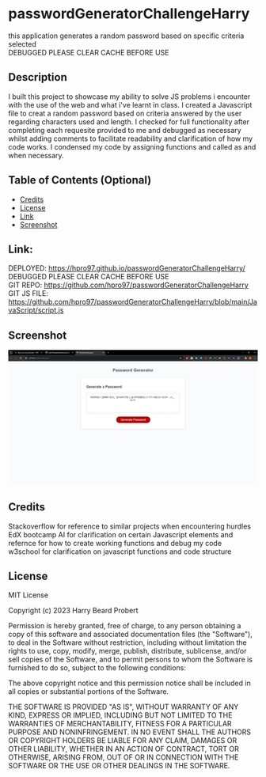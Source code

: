 # passwordGeneratorChallengeHarry
this application generates a random password based on specific criteria selected<br>
DEBUGGED PLEASE CLEAR CACHE BEFORE USE<br>

## Description 

I built this project to showcase my ability to solve JS problems i encounter with the use of the web and what i've learnt in class. I created a Javascript file to creat a random password based on criteria answered by the user regarding characters used and length. I checked for full functionality after completing each requesite provided to me and debugged as necessary whilst adding comments to facilitate readability and clarification of how my code works. I condensed my code by assigning functions and called as and when necessary.

## Table of Contents (Optional)

* [Credits](#credits)
* [License](#license)
* [Link](#link)
* [Screenshot](#Screenshot)

## Link:
DEPLOYED: https://hpro97.github.io/passwordGeneratorChallengeHarry/<br>
DEBUGGED PLEASE CLEAR CACHE BEFORE USE<br>
GIT REPO: https://github.com/hpro97/passwordGeneratorChallengeHarry<br>
GIT JS FILE: https://github.com/hpro97/passwordGeneratorChallengeHarry/blob/main/JavaScript/script.js<br>

## Screenshot

![screenshot of deployed page](/assets/screenshot.png "screenshot")

## Credits

Stackoverflow for reference to similar projects when encountering hurdles<br>
EdX bootcamp AI for clarification on certain Javascript elements and refernce for how to create working functions and debug my code<br>
w3school for clarification on javascript functions and code structure<br>

## License

MIT License<br>

Copyright (c) 2023 Harry Beard Probert<br>

Permission is hereby granted, free of charge, to any person obtaining a copy
of this software and associated documentation files (the "Software"), to deal
in the Software without restriction, including without limitation the rights
to use, copy, modify, merge, publish, distribute, sublicense, and/or sell
copies of the Software, and to permit persons to whom the Software is
furnished to do so, subject to the following conditions:<br>

The above copyright notice and this permission notice shall be included in all
copies or substantial portions of the Software.<br>

THE SOFTWARE IS PROVIDED "AS IS", WITHOUT WARRANTY OF ANY KIND, EXPRESS OR
IMPLIED, INCLUDING BUT NOT LIMITED TO THE WARRANTIES OF MERCHANTABILITY,
FITNESS FOR A PARTICULAR PURPOSE AND NONINFRINGEMENT. IN NO EVENT SHALL THE
AUTHORS OR COPYRIGHT HOLDERS BE LIABLE FOR ANY CLAIM, DAMAGES OR OTHER
LIABILITY, WHETHER IN AN ACTION OF CONTRACT, TORT OR OTHERWISE, ARISING FROM,
OUT OF OR IN CONNECTION WITH THE SOFTWARE OR THE USE OR OTHER DEALINGS IN THE
SOFTWARE.<br>
